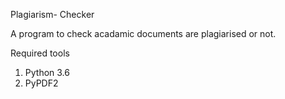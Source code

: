 

Plagiarism- Checker 

A program to check acadamic documents are plagiarised or not.


Required tools

1. Python 3.6
2. PyPDF2 
 
